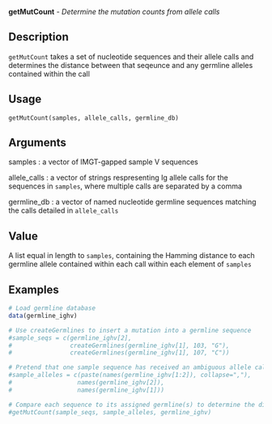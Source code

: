 





**getMutCount** - *Determine the mutation counts from allele calls*

Description
--------------------

`getMutCount` takes a set of nucleotide sequences and their allele calls
and determines the distance between that seqeunce and any germline alleles
contained within the call


Usage
--------------------
```
getMutCount(samples, allele_calls, germline_db)
```

Arguments
-------------------

samples
:   a vector of IMGT-gapped sample V sequences

allele_calls
:   a vector of strings respresenting Ig allele calls for
the sequences in `samples`, where multiple
calls are separated by a comma

germline_db
:   a vector of named nucleotide germline sequences
matching the calls detailed in `allele_calls`



Value
-------------------

A list equal in length to `samples`, containing the Hamming
distance to each germline allele contained within each call within
each element of `samples`



Examples
-------------------

```R
# Load germline database
data(germline_ighv)

# Use createGermlines to insert a mutation into a germline sequence
#sample_seqs = c(germline_ighv[2],
#                createGermlines(germline_ighv[1], 103, "G"),
#                createGermlines(germline_ighv[1], 107, "C"))

# Pretend that one sample sequence has received an ambiguous allele call
#sample_alleles = c(paste(names(germline_ighv[1:2]), collapse=","),
#                  names(germline_ighv[2]),
#                  names(germline_ighv[1]))

# Compare each sequence to its assigned germline(s) to determine the distance
#getMutCount(sample_seqs, sample_alleles, germline_ighv)
```




